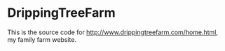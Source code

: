 # DrippingTreeFarm
This is the source code for http://www.drippingtreefarm.com/home.html, my family farm website. 
